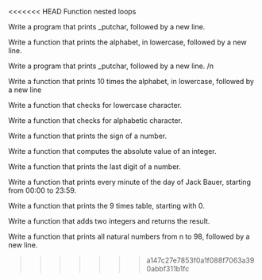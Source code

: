 <<<<<<< HEAD Function nested loops
>>>>>>
Write a program that prints _putchar, followed by a new line. 
>>>>>>

Write a function that prints the alphabet, in lowercase, followed by a new line.
>>>>>>
Write a program that prints _putchar, followed by a new line. /n

>>>>
Write a function that prints 10 times the alphabet, in lowercase, followed by a new line

>>>>>
Write a function that checks for lowercase character. 
>>>>>>
Write a function that checks for alphabetic character. 
>>>>>>
Write a function that prints the sign of a number.
>>>>>>
Write a function that computes the absolute value of an integer.
>>>>>>
Write a function that prints the last digit of a number.
>>>>>>
Write a function that prints every minute of the day of Jack Bauer, starting from 00:00 to 23:59.
>>>>>>
Write a function that prints the 9 times table, starting with 0.
>>>>>>
Write a function that adds two integers and returns the result.
>>>>>>
Write a function that prints all natural numbers from n to 98, followed by a new line.
>>>>>>> a147c27e7853f0a1f088f7063a390abbf311b1fc
